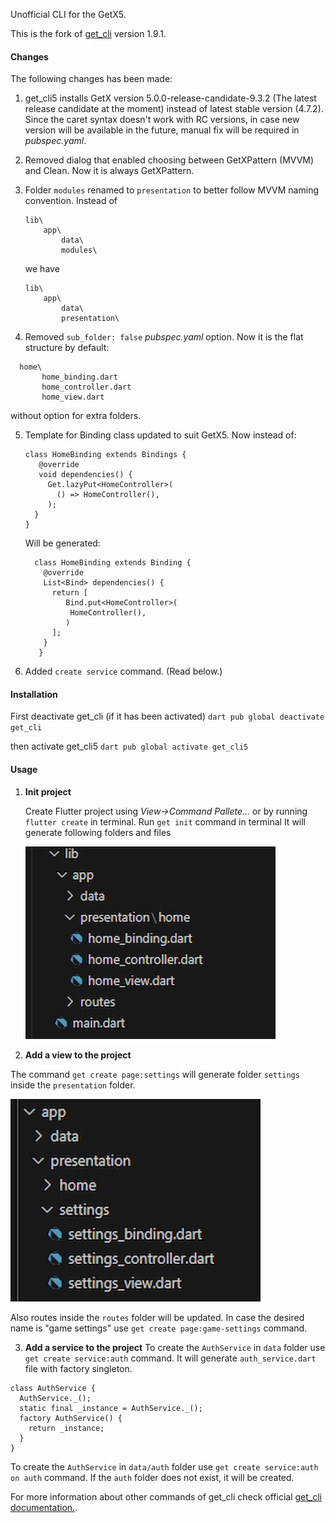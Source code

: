 

Unofficial CLI for the GetX5.

This is the fork of [get_cli](https://pub.dev/packages/get_cli) version 1.9.1.

#### Changes

The following changes has been made:
1. get_cli5 installs GetX version 5.0.0-release-candidate-9.3.2 (The latest release candidate at the moment) instead of latest stable version (4.7.2). Since the caret syntax doesn't work with RC versions, in case new version will be available in the future, manual fix will be required in *pubspec.yaml*.

2. Removed dialog that enabled choosing between GetXPattern (MVVM) and Clean. Now it is always GetXPattern. 

3. Folder `modules` renamed to `presentation` to better follow MVVM naming convention. 
   Instead of
   ```
   lib\
       app\
	       data\
		   modules\
   ```
   we have
   ```
   lib\
       app\
	       data\
		   presentation\
   ```
    
4. Removed `sub_folder: false` *pubspec.yaml* option. Now it is the flat structure by default: 
```
  home\
       home_binding.dart
       home_controller.dart
       home_view.dart
```
without option for extra folders. 

5. Template for Binding class updated to suit GetX5. 
   Now instead of: 
   ```
   class HomeBinding extends Bindings {
      @override
	  void dependencies() {
        Get.lazyPut<HomeController>(
          () => HomeController(),
        );
     }
   }
   ```
   Will be generated: 
   
   ```
	 class HomeBinding extends Binding {
       @override
       List<Bind> dependencies() {
         return [
            Bind.put<HomeController>(
             HomeController(),
            )
         ];
       }
      }
   ```

6. Added `create service` command. (Read below.)
  


#### Installation

First deactivate get_cli (if it has been activated)
`dart pub global deactivate get_cli`

then activate get_cli5
`dart pub global activate get_cli5`

#### Usage

1. **Init project**
   
   Create Flutter project using *View->Command Pallete...* or by running `flutter create` in terminal. 
   Run `get init` command in terminal
   It will generate following folders and files

   ![init folder structure](/screenshots/getx_init_folders.png)
   
2. **Add a view to the project**   
   
The command `get create page:settings` will generate folder `settings` inside the `presentation` folder.

![create page folder structure](/screenshots/getx_create_page.png)

Also routes inside the `routes` folder will be updated. 
In case the desired name is "game settings" use `get create page:game-settings` command. 

3. **Add a service to the project**
To create the `AuthService` in `data` folder use `get create service:auth` command. It will generate `auth_service.dart` file with factory singleton. 
```
class AuthService {
  AuthService._();
  static final _instance = AuthService._();
  factory AuthService() {
    return _instance;
  }
}
```
To create the `AuthService` in `data/auth` folder use `get create service:auth on auth` command. If the `auth` folder does not exist, it will be created. 


For more information about other commands of get_cli check official [get_cli documentation.](https://pub.dev/packages/get_cli).

